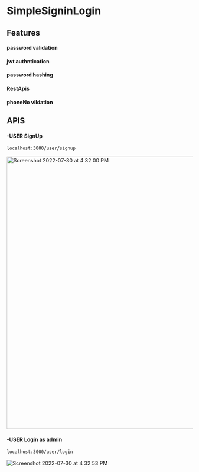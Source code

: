 # SimpleSigninLogin


## **Features**
  #### password validation
  #### jwt authntication
  #### password hashing
  #### RestApis
  #### phoneNo vildation

## **APIS**
 #### **-USER SignUp**
  ```sh
  localhost:3000/user/signup
  ```
 <img width="735" alt="Screenshot 2022-07-30 at 4 32 00 PM" src="https://user-images.githubusercontent.com/91637787/181907983-737d5a81-70d8-4c00-af3c-f5302409e33f.png">
  
  #### **-USER Login as admin**
  ```sh
  localhost:3000/user/login
  ```
  ![Screenshot 2022-07-30 at 4 32 53 PM](https://user-images.githubusercontent.com/91637787/181908016-ee8e6c09-e96c-4faa-8920-6c07df36fcbc.png)
